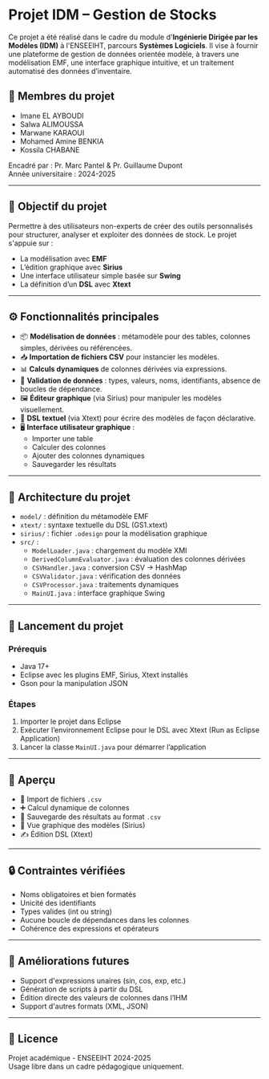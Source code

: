 # Projet IDM – Gestion de Stocks

Ce projet a été réalisé dans le cadre du module d'**Ingénierie Dirigée par les Modèles (IDM)** à l'ENSEEIHT, parcours **Systèmes Logiciels**. Il vise à fournir une plateforme de gestion de données orientée modèle, à travers une modélisation EMF, une interface graphique intuitive, et un traitement automatisé des données d’inventaire.

## 👥 Membres du projet

- Imane EL AYBOUDI  
- Salwa ALIMOUSSA  
- Marwane KARAOUI  
- Mohamed Amine BENKIA  
- Kossila CHABANE  

Encadré par : Pr. Marc Pantel & Pr. Guillaume Dupont  
Année universitaire : 2024-2025

---

## 🧠 Objectif du projet

Permettre à des utilisateurs non-experts de créer des outils personnalisés pour structurer, analyser et exploiter des données de stock. Le projet s'appuie sur :
- La modélisation avec **EMF**
- L’édition graphique avec **Sirius**
- Une interface utilisateur simple basée sur **Swing**
- La définition d’un **DSL** avec **Xtext**

---

## ⚙️ Fonctionnalités principales

- 📦 **Modélisation de données** : métamodèle pour des tables, colonnes simples, dérivées ou référencées.
- 📥 **Importation de fichiers CSV** pour instancier les modèles.
- 📊 **Calculs dynamiques** de colonnes dérivées via expressions.
- 🧾 **Validation de données** : types, valeurs, noms, identifiants, absence de boucles de dépendance.
- 🖼️ **Éditeur graphique** (via Sirius) pour manipuler les modèles visuellement.
- 📜 **DSL textuel** (via Xtext) pour écrire des modèles de façon déclarative.
- 🖥️ **Interface utilisateur graphique** :
  - Importer une table
  - Calculer des colonnes
  - Ajouter des colonnes dynamiques
  - Sauvegarder les résultats

---

## 🧱 Architecture du projet

- `model/` : définition du métamodèle EMF
- `xtext/` : syntaxe textuelle du DSL (GS1.xtext)
- `sirius/` : fichier `.odesign` pour la modélisation graphique
- `src/` :
  - `ModelLoader.java` : chargement du modèle XMI
  - `DerivedColumnEvaluator.java` : évaluation des colonnes dérivées
  - `CSVHandler.java` : conversion CSV → HashMap
  - `CSVValidator.java` : vérification des données
  - `CSVProcessor.java` : traitements dynamiques
  - `MainUI.java` : interface graphique Swing

---

## 🚀 Lancement du projet

### Prérequis
- Java 17+
- Eclipse avec les plugins EMF, Sirius, Xtext installés
- Gson pour la manipulation JSON

### Étapes
1. Importer le projet dans Eclipse
2. Exécuter l’environnement Eclipse pour le DSL avec Xtext (Run as Eclipse Application)
3. Lancer la classe `MainUI.java` pour démarrer l’application

---

## 📸 Aperçu

- 📂 Import de fichiers `.csv`
- ➕ Calcul dynamique de colonnes
- 💾 Sauvegarde des résultats au format `.csv`
- 🔧 Vue graphique des modèles (Sirius)
- ✍️ Édition DSL (Xtext)

---

## 🔒 Contraintes vérifiées

- Noms obligatoires et bien formatés
- Unicité des identifiants
- Types valides (int ou string)
- Aucune boucle de dépendances dans les colonnes
- Cohérence des expressions et opérateurs

---

## 📌 Améliorations futures

- Support d'expressions unaires (sin, cos, exp, etc.)
- Génération de scripts à partir du DSL
- Édition directe des valeurs de colonnes dans l’IHM
- Support d'autres formats (XML, JSON)

---

## 📄 Licence

Projet académique - ENSEEIHT 2024-2025  
Usage libre dans un cadre pédagogique uniquement.

